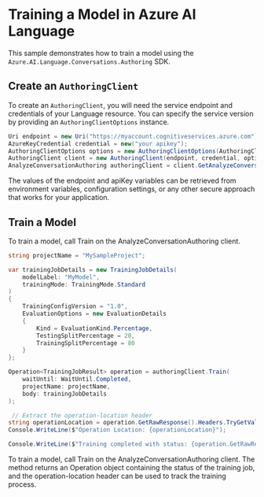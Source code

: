 # Training a Model in Azure AI Language

This sample demonstrates how to train a model using the `Azure.AI.Language.Conversations.Authoring` SDK.

## Create an `AuthoringClient`

To create an `AuthoringClient`, you will need the service endpoint and credentials of your Language resource. You can specify the service version by providing an `AuthoringClientOptions` instance.

```C# Snippet:CreateAuthoringClientForSpecificApiVersion
Uri endpoint = new Uri("https://myaccount.cognitiveservices.azure.com");
AzureKeyCredential credential = new("your apikey");
AuthoringClientOptions options = new AuthoringClientOptions(AuthoringClientOptions.ServiceVersion.V2024_11_15_Preview);
AuthoringClient client = new AuthoringClient(endpoint, credential, options);
AnalyzeConversationAuthoring authoringClient = client.GetAnalyzeConversationAuthoringClient();
```

The values of the endpoint and apiKey variables can be retrieved from environment variables, configuration settings, or any other secure approach that works for your application.

## Train a Model

To train a model, call Train on the AnalyzeConversationAuthoring client.

```C# Snippet:Sample6_ConversationsAuthoring_Train
string projectName = "MySampleProject";

var trainingJobDetails = new TrainingJobDetails(
    modelLabel: "MyModel",
    trainingMode: TrainingMode.Standard
)
{
    TrainingConfigVersion = "1.0",
    EvaluationOptions = new EvaluationDetails
    {
        Kind = EvaluationKind.Percentage,
        TestingSplitPercentage = 20,
        TrainingSplitPercentage = 80
    }
};

Operation<TrainingJobResult> operation = authoringClient.Train(
    waitUntil: WaitUntil.Completed,
    projectName: projectName,
    body: trainingJobDetails
);

 // Extract the operation-location header
string operationLocation = operation.GetRawResponse().Headers.TryGetValue("operation-location", out var location) ? location : null;
Console.WriteLine($"Operation Location: {operationLocation}");

Console.WriteLine($"Training completed with status: {operation.GetRawResponse().Status}");
```

To train a model, call Train on the AnalyzeConversationAuthoring client. The method returns an Operation<TrainingJobResult> object containing the status of the training job, and the operation-location header can be used to track the training process.
